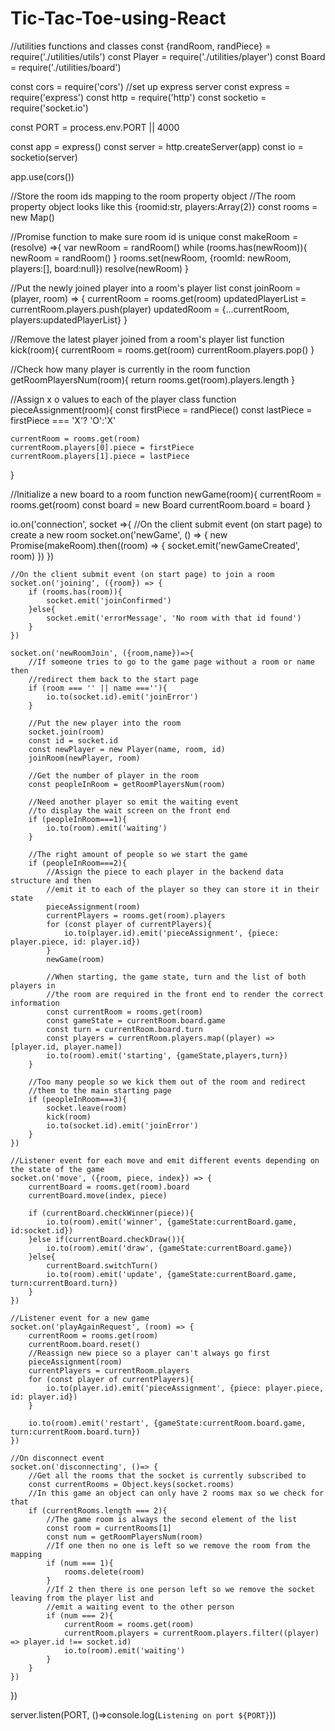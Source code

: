 # Tic-Tac-Toe-using-React




//utilities functions and classes
const {randRoom, randPiece} = require('./utilities/utils')
const Player = require('./utilities/player')
const Board = require('./utilities/board')

const cors = require('cors')
//set up express server
const express = require('express')
const http = require('http')
const socketio = require('socket.io')

const PORT = process.env.PORT || 4000

const app = express()
const server = http.createServer(app)
const io = socketio(server)

app.use(cors())

//Store the room ids mapping to the room property object 
//The room property object looks like this {roomid:str, players:Array(2)}
const rooms = new Map()

//Promise function to make sure room id is unique
const makeRoom = (resolve) =>{
    var newRoom = randRoom()
    while (rooms.has(newRoom)){
        newRoom = randRoom()
    }
    rooms.set(newRoom, {roomId: newRoom, players:[], board:null})
    resolve(newRoom)
}

//Put the newly joined player into a room's player list 
const joinRoom = (player, room) => {
    currentRoom = rooms.get(room)
    updatedPlayerList = currentRoom.players.push(player)
    updatedRoom = {...currentRoom, players:updatedPlayerList}
}

//Remove the latest player joined from a room's player list 
function kick(room){
    currentRoom = rooms.get(room)
    currentRoom.players.pop()
}

//Check how many player is currently in the room
function getRoomPlayersNum(room){
    return rooms.get(room).players.length 
}

//Assign x o values to each of the player class
function pieceAssignment(room){
    const firstPiece = randPiece()
    const lastPiece = firstPiece === 'X'? 'O':'X'

    currentRoom = rooms.get(room)
    currentRoom.players[0].piece = firstPiece
    currentRoom.players[1].piece = lastPiece
}

//Initialize a new board to a room
function newGame(room){
    currentRoom = rooms.get(room)
    const board = new Board
    currentRoom.board = board
}

io.on('connection', socket =>{
    //On the client submit event (on start page) to create a new room
    socket.on('newGame', () => {
        new Promise(makeRoom).then((room) => {
            socket.emit('newGameCreated', room)
        })
    })

    //On the client submit event (on start page) to join a room
    socket.on('joining', ({room}) => {
        if (rooms.has(room)){
            socket.emit('joinConfirmed')
        }else{
            socket.emit('errorMessage', 'No room with that id found')
        }
    })

    socket.on('newRoomJoin', ({room,name})=>{
        //If someone tries to go to the game page without a room or name then
        //redirect them back to the start page
        if (room === '' || name ===''){
            io.to(socket.id).emit('joinError')
        }

        //Put the new player into the room
        socket.join(room)
        const id = socket.id
        const newPlayer = new Player(name, room, id)
        joinRoom(newPlayer, room)

        //Get the number of player in the room
        const peopleInRoom = getRoomPlayersNum(room)

        //Need another player so emit the waiting event
        //to display the wait screen on the front end
        if (peopleInRoom===1){
            io.to(room).emit('waiting')
        }

        //The right amount of people so we start the game
        if (peopleInRoom===2){
            //Assign the piece to each player in the backend data structure and then
            //emit it to each of the player so they can store it in their state
            pieceAssignment(room)
            currentPlayers = rooms.get(room).players
            for (const player of currentPlayers){
                io.to(player.id).emit('pieceAssignment', {piece: player.piece, id: player.id})
            }
            newGame(room)

            //When starting, the game state, turn and the list of both players in
            //the room are required in the front end to render the correct information
            const currentRoom = rooms.get(room)
            const gameState = currentRoom.board.game
            const turn = currentRoom.board.turn
            const players = currentRoom.players.map((player) => [player.id, player.name])
            io.to(room).emit('starting', {gameState,players,turn})
        } 

        //Too many people so we kick them out of the room and redirect 
        //them to the main starting page
        if (peopleInRoom===3){
            socket.leave(room)
            kick(room)
            io.to(socket.id).emit('joinError')
        }
    })

    //Listener event for each move and emit different events depending on the state of the game
    socket.on('move', ({room, piece, index}) => {
        currentBoard = rooms.get(room).board
        currentBoard.move(index, piece)

        if (currentBoard.checkWinner(piece)){
            io.to(room).emit('winner', {gameState:currentBoard.game, id:socket.id})
        }else if(currentBoard.checkDraw()){
            io.to(room).emit('draw', {gameState:currentBoard.game})
        }else{
            currentBoard.switchTurn()
            io.to(room).emit('update', {gameState:currentBoard.game, turn:currentBoard.turn})
        }
    })

    //Listener event for a new game
    socket.on('playAgainRequest', (room) => {
        currentRoom = rooms.get(room)
        currentRoom.board.reset()
        //Reassign new piece so a player can't always go first
        pieceAssignment(room)
        currentPlayers = currentRoom.players
        for (const player of currentPlayers){
            io.to(player.id).emit('pieceAssignment', {piece: player.piece, id: player.id})
        }

        io.to(room).emit('restart', {gameState:currentRoom.board.game, turn:currentRoom.board.turn})
    })

    //On disconnect event
    socket.on('disconnecting', ()=> {
        //Get all the rooms that the socket is currently subscribed to
        const currentRooms = Object.keys(socket.rooms)
        //In this game an object can only have 2 rooms max so we check for that
        if (currentRooms.length === 2){
            //The game room is always the second element of the list 
            const room = currentRooms[1]
            const num = getRoomPlayersNum(room)
            //If one then no one is left so we remove the room from the mapping
            if (num === 1){
                rooms.delete(room)
            }
            //If 2 then there is one person left so we remove the socket leaving from the player list and
            //emit a waiting event to the other person
            if (num === 2){
                currentRoom = rooms.get(room)
                currentRoom.players = currentRoom.players.filter((player) => player.id !== socket.id)
                io.to(room).emit('waiting')
            }
        }
    })        
})


server.listen(PORT, ()=>console.log(`Listening on port ${PORT}`))
